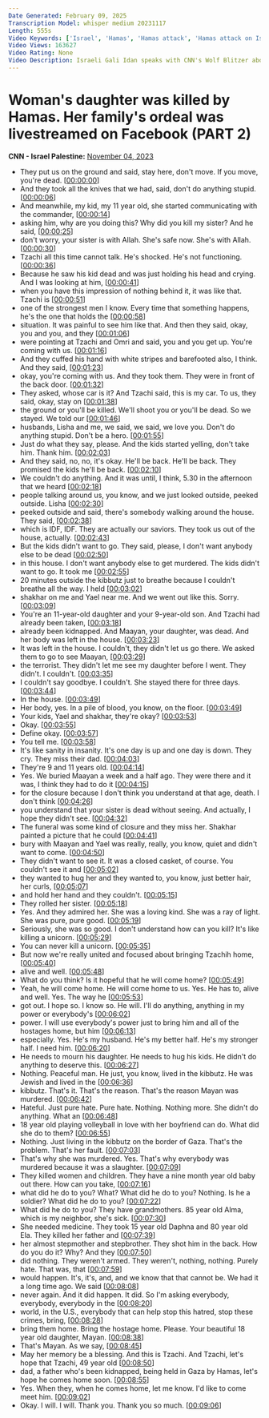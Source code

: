 ```yaml
---
Date Generated: February 09, 2025
Transcription Model: whisper medium 20231117
Length: 555s
Video Keywords: ['Israel', 'Hamas', 'Hamas attack', 'Hamas attack on Israel', 'Israel at war', 'Israel kibbutz attacked', 'Gali Idan', 'Hamas terrorist attack', 'Wolf Blitzer', 'Israel News']
Video Views: 163627
Video Rating: None
Video Description: Israeli Gali Idan speaks with CNN's Wolf Blitzer about the October 7 Hamas terrorist attack on her kibbutz and the terrifying ordeal she and her family experienced. #CNN #News
---
```


# Woman's daughter was killed by Hamas. Her family's ordeal was livestreamed on Facebook (PART 2)
**CNN - Israel Palestine:** [November 04, 2023](https://www.youtube.com/watch?v=7dmZeLBauyA)
*  They put us on the ground and said, stay here, don't move. If you move, you're dead. [[00:00:00](https://www.youtube.com/watch?v=7dmZeLBauyA&t=0.0s)]
*  And they took all the knives that we had, said, don't do anything stupid. [[00:00:06](https://www.youtube.com/watch?v=7dmZeLBauyA&t=6.16s)]
*  And meanwhile, my kid, my 11 year old, she started communicating with the commander, [[00:00:14](https://www.youtube.com/watch?v=7dmZeLBauyA&t=14.96s)]
*  asking him, why are you doing this? Why did you kill my sister? And he said, [[00:00:25](https://www.youtube.com/watch?v=7dmZeLBauyA&t=25.6s)]
*  don't worry, your sister is with Allah. She's safe now. She's with Allah. [[00:00:30](https://www.youtube.com/watch?v=7dmZeLBauyA&t=30.96s)]
*  Tzachi all this time cannot talk. He's shocked. He's not functioning. [[00:00:36](https://www.youtube.com/watch?v=7dmZeLBauyA&t=36.56s)]
*  Because he saw his kid dead and was just holding his head and crying. And I was looking at him, [[00:00:41](https://www.youtube.com/watch?v=7dmZeLBauyA&t=41.760000000000005s)]
*  when you have this impression of nothing behind it, it was like that. Tzachi is [[00:00:51](https://www.youtube.com/watch?v=7dmZeLBauyA&t=51.12s)]
*  one of the strongest men I know. Every time that something happens, he's the one that holds the [[00:00:58](https://www.youtube.com/watch?v=7dmZeLBauyA&t=58.96s)]
*  situation. It was painful to see him like that. And then they said, okay, you and you, and they [[00:01:06](https://www.youtube.com/watch?v=7dmZeLBauyA&t=66.32s)]
*  were pointing at Tzachi and Omri and said, you and you get up. You're coming with us. [[00:01:16](https://www.youtube.com/watch?v=7dmZeLBauyA&t=76.72s)]
*  And they cuffed his hand with white stripes and barefooted also, I think. And they said, [[00:01:23](https://www.youtube.com/watch?v=7dmZeLBauyA&t=83.44s)]
*  okay, you're coming with us. And they took them. They were in front of the back door. [[00:01:32](https://www.youtube.com/watch?v=7dmZeLBauyA&t=92.08s)]
*  They asked, whose car is it? And Tzachi said, this is my car. To us, they said, okay, stay on [[00:01:38](https://www.youtube.com/watch?v=7dmZeLBauyA&t=98.0s)]
*  the ground or you'll be killed. We'll shoot you or you'll be dead. So we stayed. We told our [[00:01:46](https://www.youtube.com/watch?v=7dmZeLBauyA&t=106.24s)]
*  husbands, Lisha and me, we said, we said, we love you. Don't do anything stupid. Don't be a hero. [[00:01:55](https://www.youtube.com/watch?v=7dmZeLBauyA&t=115.75999999999999s)]
*  Just do what they say, please. And the kids started yelling, don't take him. Thank him. [[00:02:03](https://www.youtube.com/watch?v=7dmZeLBauyA&t=123.84s)]
*  And they said, no, no, it's okay. He'll be back. He'll be back. They promised the kids he'll be back. [[00:02:10](https://www.youtube.com/watch?v=7dmZeLBauyA&t=130.64s)]
*  We couldn't do anything. And it was until, I think, 5.30 in the afternoon that we heard [[00:02:18](https://www.youtube.com/watch?v=7dmZeLBauyA&t=138.88s)]
*  people talking around us, you know, and we just looked outside, peeked outside. Lisha [[00:02:30](https://www.youtube.com/watch?v=7dmZeLBauyA&t=150.32s)]
*  peeked outside and said, there's somebody walking around the house. They said, [[00:02:38](https://www.youtube.com/watch?v=7dmZeLBauyA&t=158.0s)]
*  which is IDF, IDF. They are actually our saviors. They took us out of the house, actually. [[00:02:43](https://www.youtube.com/watch?v=7dmZeLBauyA&t=163.28s)]
*  But the kids didn't want to go. They said, please, I don't want anybody else to be dead [[00:02:50](https://www.youtube.com/watch?v=7dmZeLBauyA&t=170.79999999999998s)]
*  in this house. I don't want anybody else to get murdered. The kids didn't want to go. It took me [[00:02:55](https://www.youtube.com/watch?v=7dmZeLBauyA&t=175.67999999999998s)]
*  20 minutes outside the kibbutz just to breathe because I couldn't breathe all the way. I held [[00:03:02](https://www.youtube.com/watch?v=7dmZeLBauyA&t=182.56s)]
*  shakhar on me and Yael near me. And we went out like this. Sorry. [[00:03:09](https://www.youtube.com/watch?v=7dmZeLBauyA&t=189.84s)]
*  You're an 11-year-old daughter and your 9-year-old son. And Tzachi had already been taken, [[00:03:18](https://www.youtube.com/watch?v=7dmZeLBauyA&t=198.0s)]
*  already been kidnapped. And Maayan, your daughter, was dead. And her body was left in the house. [[00:03:23](https://www.youtube.com/watch?v=7dmZeLBauyA&t=203.6s)]
*  It was left in the house. I couldn't, they didn't let us go there. We asked them to go to see Maayan, [[00:03:29](https://www.youtube.com/watch?v=7dmZeLBauyA&t=209.36s)]
*  the terrorist. They didn't let me see my daughter before I went. They didn't. I couldn't. [[00:03:35](https://www.youtube.com/watch?v=7dmZeLBauyA&t=215.6s)]
*  I couldn't say goodbye. I couldn't. She stayed there for three days. [[00:03:44](https://www.youtube.com/watch?v=7dmZeLBauyA&t=224.64000000000001s)]
*  In the house. [[00:03:49](https://www.youtube.com/watch?v=7dmZeLBauyA&t=229.12s)]
*  Her body, yes. In a pile of blood, you know, on the floor. [[00:03:49](https://www.youtube.com/watch?v=7dmZeLBauyA&t=229.68s)]
*  Your kids, Yael and shakhar, they're okay? [[00:03:53](https://www.youtube.com/watch?v=7dmZeLBauyA&t=233.84s)]
*  Okay. [[00:03:55](https://www.youtube.com/watch?v=7dmZeLBauyA&t=235.84s)]
*  Define okay. [[00:03:57](https://www.youtube.com/watch?v=7dmZeLBauyA&t=237.04s)]
*  You tell me. [[00:03:58](https://www.youtube.com/watch?v=7dmZeLBauyA&t=238.72s)]
*  It's like sanity in insanity. It's one day is up and one day is down. They cry. They miss their dad. [[00:04:03](https://www.youtube.com/watch?v=7dmZeLBauyA&t=243.20000000000002s)]
*  They're 9 and 11 years old. [[00:04:14](https://www.youtube.com/watch?v=7dmZeLBauyA&t=254.24s)]
*  Yes. We buried Maayan a week and a half ago. They were there and it was, I think they had to do it [[00:04:15](https://www.youtube.com/watch?v=7dmZeLBauyA&t=255.84s)]
*  for the closure because I don't think you understand at that age, death. I don't think [[00:04:26](https://www.youtube.com/watch?v=7dmZeLBauyA&t=266.0s)]
*  you understand that your sister is dead without seeing. And actually, I hope they didn't see. [[00:04:32](https://www.youtube.com/watch?v=7dmZeLBauyA&t=272.64s)]
*  The funeral was some kind of closure and they miss her. Shakhar painted a picture that he could [[00:04:41](https://www.youtube.com/watch?v=7dmZeLBauyA&t=281.52s)]
*  bury with Maayan and Yael was really, really, you know, quiet and didn't want to come. [[00:04:50](https://www.youtube.com/watch?v=7dmZeLBauyA&t=290.16s)]
*  They didn't want to see it. It was a closed casket, of course. You couldn't see it and [[00:05:02](https://www.youtube.com/watch?v=7dmZeLBauyA&t=302.56s)]
*  they wanted to hug her and they wanted to, you know, just better hair, her curls, [[00:05:07](https://www.youtube.com/watch?v=7dmZeLBauyA&t=307.76000000000005s)]
*  and hold her hand and they couldn't. [[00:05:15](https://www.youtube.com/watch?v=7dmZeLBauyA&t=315.92s)]
*  They rolled her sister. [[00:05:18](https://www.youtube.com/watch?v=7dmZeLBauyA&t=318.24s)]
*  Yes. And they admired her. She was a loving kind. She was a ray of light. She was pure, pure good. [[00:05:19](https://www.youtube.com/watch?v=7dmZeLBauyA&t=319.84s)]
*  Seriously, she was so good. I don't understand how can you kill? It's like killing a unicorn. [[00:05:29](https://www.youtube.com/watch?v=7dmZeLBauyA&t=329.28s)]
*  You can never kill a unicorn. [[00:05:35](https://www.youtube.com/watch?v=7dmZeLBauyA&t=335.84s)]
*  But now we're really united and focused about bringing Tzachih home, [[00:05:40](https://www.youtube.com/watch?v=7dmZeLBauyA&t=340.8s)]
*  alive and well. [[00:05:48](https://www.youtube.com/watch?v=7dmZeLBauyA&t=348.72s)]
*  What do you think? Is it hopeful that he will come home? [[00:05:49](https://www.youtube.com/watch?v=7dmZeLBauyA&t=349.68s)]
*  Yeah, he will come home. He will come home to us. Yes. He has to, alive and well. Yes. The way he [[00:05:53](https://www.youtube.com/watch?v=7dmZeLBauyA&t=353.92s)]
*  got out. I hope so. I know so. He will. I'll do anything, anything in my power or everybody's [[00:06:02](https://www.youtube.com/watch?v=7dmZeLBauyA&t=362.8s)]
*  power. I will use everybody's power just to bring him and all of the hostages home, but him [[00:06:13](https://www.youtube.com/watch?v=7dmZeLBauyA&t=373.6s)]
*  especially. Yes. He's my husband. He's my better half. He's my stronger half. I need him. [[00:06:20](https://www.youtube.com/watch?v=7dmZeLBauyA&t=380.48s)]
*  He needs to mourn his daughter. He needs to hug his kids. He didn't do anything to deserve this. [[00:06:27](https://www.youtube.com/watch?v=7dmZeLBauyA&t=387.6s)]
*  Nothing. Peaceful man. He just, you know, lived in the kibbutz. He was Jewish and lived in the [[00:06:36](https://www.youtube.com/watch?v=7dmZeLBauyA&t=396.40000000000003s)]
*  kibbutz. That's it. That's the reason. That's the reason Mayan was murdered. [[00:06:42](https://www.youtube.com/watch?v=7dmZeLBauyA&t=402.32s)]
*  Hateful. Just pure hate. Pure hate. Nothing. Nothing more. She didn't do anything. What an [[00:06:48](https://www.youtube.com/watch?v=7dmZeLBauyA&t=408.64s)]
*  18 year old playing volleyball in love with her boyfriend can do. What did she do to them? [[00:06:55](https://www.youtube.com/watch?v=7dmZeLBauyA&t=415.6s)]
*  Nothing. Just living in the kibbutz on the border of Gaza. That's the problem. That's her fault. [[00:07:03](https://www.youtube.com/watch?v=7dmZeLBauyA&t=423.12s)]
*  That's why she was murdered. Yes. That's why everybody was murdered because it was a slaughter. [[00:07:09](https://www.youtube.com/watch?v=7dmZeLBauyA&t=429.84s)]
*  They killed women and children. They have a nine month year old baby out there. How can you take, [[00:07:16](https://www.youtube.com/watch?v=7dmZeLBauyA&t=436.47999999999996s)]
*  what did he do to you? What? What did he do to you? Nothing. Is he a soldier? What did he do to you? [[00:07:22](https://www.youtube.com/watch?v=7dmZeLBauyA&t=442.96s)]
*  What did he do to you? They have grandmothers. 85 year old Alma, which is my neighbor, she's sick. [[00:07:30](https://www.youtube.com/watch?v=7dmZeLBauyA&t=450.72s)]
*  She needed medicine. They took 15 year old Daphna and 80 year old Ela. They killed her father and [[00:07:39](https://www.youtube.com/watch?v=7dmZeLBauyA&t=459.6s)]
*  her almost stepmother and stepbrother. They shot him in the back. How do you do it? Why? And they [[00:07:50](https://www.youtube.com/watch?v=7dmZeLBauyA&t=470.64000000000004s)]
*  did nothing. They weren't armed. They weren't, nothing, nothing. Purely hate. That was, that [[00:07:59](https://www.youtube.com/watch?v=7dmZeLBauyA&t=479.2s)]
*  would happen. It's, it's, and, and we know that that cannot be. We had it a long time ago. We said [[00:08:08](https://www.youtube.com/watch?v=7dmZeLBauyA&t=488.8s)]
*  never again. And it did happen. It did. So I'm asking everybody, everybody, everybody in the [[00:08:20](https://www.youtube.com/watch?v=7dmZeLBauyA&t=500.56s)]
*  world, in the U.S., everybody that can help stop this hatred, stop these crimes, bring, [[00:08:28](https://www.youtube.com/watch?v=7dmZeLBauyA&t=508.88s)]
*  bring them home. Bring the hostage home. Please. Your beautiful 18 year old daughter, Mayan. [[00:08:38](https://www.youtube.com/watch?v=7dmZeLBauyA&t=518.5600000000001s)]
*  That's Mayan. As we say, [[00:08:45](https://www.youtube.com/watch?v=7dmZeLBauyA&t=525.68s)]
*  May her memory be a blessing. And this is Tzachi. And Tzachi, let's hope that Tzachi, 49 year old [[00:08:50](https://www.youtube.com/watch?v=7dmZeLBauyA&t=530.88s)]
*  dad, a father who's been kidnapped, being held in Gaza by Hamas, let's hope he comes home soon. [[00:08:55](https://www.youtube.com/watch?v=7dmZeLBauyA&t=535.8399999999999s)]
*  Yes. When they, when he comes home, let me know. I'd like to come meet him. [[00:09:02](https://www.youtube.com/watch?v=7dmZeLBauyA&t=542.64s)]
*  Okay. I will. I will. Thank you. Thank you so much. [[00:09:06](https://www.youtube.com/watch?v=7dmZeLBauyA&t=546.64s)]
